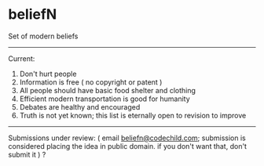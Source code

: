 # beliefN
Set of modern beliefs

* * *

Current:
1. Don't hurt people
2. Information is free ( no copyright or patent )
3. All people should have basic food shelter and clothing
4. Efficient modern transportation is good for humanity
5. Debates are healthy and encouraged
6. Truth is not yet known; this list is eternally open to revision to improve

* * *

Submissions under review:
( email beliefn@codechild.com; submission is considered placing the idea in
public domain. if you don't want that, don't submit it )
?